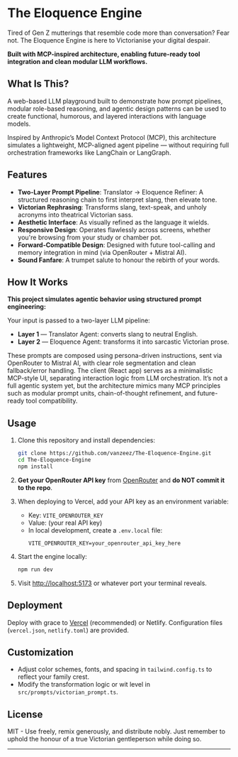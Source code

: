 # The Eloquence Engine

Tired of Gen Z mutterings that resemble code more than conversation? Fear not. The Eloquence Engine is here to Victorianise your digital despair.

**Built with MCP-inspired architecture, enabling future-ready tool integration and clean modular LLM workflows.**

## What Is This?

A web-based LLM playground built to demonstrate how prompt pipelines, modular role-based reasoning, and agentic design patterns can be used to create functional, humorous, and layered interactions with language models.

Inspired by Anthropic’s Model Context Protocol (MCP), this architecture simulates a lightweight, MCP-aligned agent pipeline — without requiring full orchestration frameworks like LangChain or LangGraph.

## Features

- **Two-Layer Prompt Pipeline**:
Translator → Eloquence Refiner: A structured reasoning chain to first interpret slang, then elevate tone.
- **Victorian Rephrasing**: Transforms slang, text-speak, and unholy acronyms into theatrical Victorian sass.
- **Aesthetic Interface**: As visually refined as the language it wields.
- **Responsive Design**: Operates flawlessly across screens, whether you're browsing from your study or chamber pot.
- **Forward-Compatible Design**: Designed with future tool-calling and memory integration in mind (via OpenRouter + Mistral AI).
- **Sound Fanfare**: A trumpet salute to honour the rebirth of your words.

## How It Works

**This project simulates agentic behavior using structured prompt engineering:**

Your input is passed to a two-layer LLM pipeline:
- **Layer 1** — Translator Agent: converts slang to neutral English.
- **Layer 2** — Eloquence Agent: transforms it into sarcastic Victorian prose.

These prompts are composed using persona-driven instructions, sent via OpenRouter to Mistral AI, with clear role segmentation and clean fallback/error handling.
The client (React app) serves as a minimalistic MCP-style UI, separating interaction logic from LLM orchestration.
It’s not a full agentic system yet, but the architecture mimics many MCP principles such as modular prompt units, chain-of-thought refinement, and future-ready tool compatibility.

## Usage

1. Clone this repository and install dependencies:
   ```bash
   git clone https://github.com/vanzeez/The-Eloquence-Engine.git
   cd The-Eloquence-Engine
   npm install
   ```

2. **Get your OpenRouter API key** from [OpenRouter](https://openrouter.ai/) and **do NOT commit it to the repo**.

3. When deploying to Vercel, add your API key as an environment variable:
   - Key: `VITE_OPENROUTER_KEY`
   - Value: (your real API key)
   - In local development, create a `.env.local` file:
     ```env
     VITE_OPENROUTER_KEY=your_openrouter_api_key_here
     ```

4. Start the engine locally:
   ```bash
   npm run dev
   ```

5. Visit [http://localhost:5173](http://localhost:5173) or whatever port your terminal reveals.

## Deployment

Deploy with grace to [Vercel](https://vercel.com/) (recommended) or Netlify. Configuration files (`vercel.json`, `netlify.toml`) are provided. 

## Customization

- Adjust color schemes, fonts, and spacing in `tailwind.config.ts` to reflect your family crest.
- Modify the transformation logic or wit level in `src/prompts/victorian_prompt.ts`.

## License

MIT - Use freely, remix generously, and distribute nobly. Just remember to uphold the honour of a true Victorian gentleperson while doing so.

---
